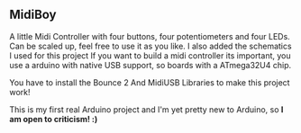 ## MidiBoy

A little Midi Controller with four buttons, four potentiometers and four LEDs. Can be scaled up, feel free to use it as you like.
I also added the schematics I used for this project
If you want to build a midi controller its important, you use a arduino with native USB support, so boards with a ATmega32U4 chip. 

You have to install the Bounce 2 And MidiUSB Libraries to make this project work!

This is my first real Arduino project and I'm yet pretty new to Arduino, so **I am open to criticism! :)**
